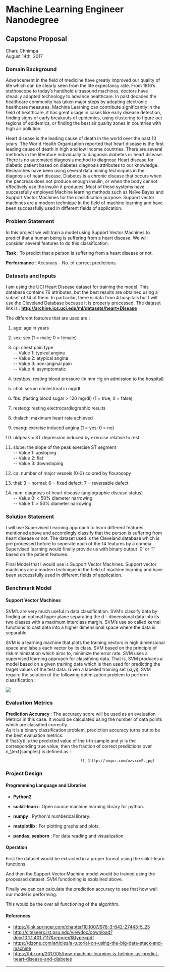 # Machine Learning Engineer Nanodegree
## Capstone Proposal
Charu Chhimpa  
August 14th, 2017

### Domain Background
Advancement in the field of medicine have greatly improved our quality of life which can be clearly seen from the life expectancy rate. From 1816’s stethoscope to today’s handheld ultrasound machines, doctors have steadily adopted technology to advance healthcare. In past decades the healthcare community has taken major steps by adopting electronic healthcare measures. Machine Learning can contribute significantly in the field of healthcare, it has great usage in cases like early disease detection, finding signs of early breakouts of epidemics, using clustering to figure out regions of epidemics, or finding the best air quality zones in countries with high air pollution.  

Heart disease is the leading cause of death in the world over the past 10 years. The World Health Organization reported that heart disease is the first leading cause of death in high and low income countries. There are several methods in the literature individually to diagnosis diabetes or heart disease. There is no automated diagnosis method to diagnose
Heart disease for diabetic patient based on diabetes diagnosis attributes to our knowledge. Researches have been using several data mining techniques in the diagnosis of heart disease. Diabetes is a chronic disease that occurs when the pancreas does not produce enough insulin, or when the body cannot effectively use the insulin it produces. Most of these systems have successfully employed Machine learning methods such as Naïve Bayes and Support Vector Machines for the classification purpose. Support vector machines are a modern technique in the field of machine learning and have been successfully used in different fields of application. 




### Problem Statement

In this project we will train a model using Support Vector Machines to predict that a human being is suffering from a  heart disease. We will consider several features to do this classification.   

**Task**  : To predict that a person is suffering from a heart disease or not.  

**Performance** : Accuracy - No. of correct predictions.  



### Datasets and Inputs

I am using the UCI Heart Disease dataset for training the model. This database contains 76 attributes, but the best results are obtained using a subset of 14 of them. In particular, there is data from 4 hospitals but I will use the Cleveland Database because it is properly processed. The dataset link is : 
**http://archive.ics.uci.edu/ml/datasets/heart+Disease**

The different features that are used are  :   

1. age: age in years   

2. sex: sex (1 = male; 0 = female)   

3. cp: chest pain type   
-- Value 1: typical angina  
-- Value 2: atypical angina    
-- Value 3: non-anginal pain    
-- Value 4: asymptomatic   

4. trestbps: resting blood pressure (in mm Hg on admission to the hospital)   

5. chol: serum cholestoral in mg/dl   

6. fbs: (fasting blood sugar > 120 mg/dl) (1 = true; 0 = false)   

7. restecg: resting electrocardiographic results   

8. thalach: maximum heart rate achieved  

9. exang: exercise induced angina (1 = yes; 0 = no)   

10. oldpeak = ST depression induced by exercise relative to rest   

11. slope: the slope of the peak exercise ST segment  
-- Value 1: upsloping   
-- Value 2: flat   
-- Value 3: downsloping   

12. ca: number of major vessels (0-3) colored by flourosopy   

13. thal: 3 = normal; 6 = fixed defect; 7 = reversable defect   

14. num: diagnosis of heart disease (angiographic disease status)  
-- Value 0: < 50% diameter narrowing   
-- Value 1: > 50% diameter narrowing   

### Solution Statement

I will use Supervised Learning approach to learn different features mentioned above and accordingly classify that the person is suffering from  heart disease or not. The dataset used is the Cleveland database which is pre processed before to seperate each of the 14 features by a comma. Supervised learning would finally provide us with binary output '0' or '1' based on the patient features.

Final Model that I would use is Support Vector Machines. Support vector machines are a modern technique in the field of machine learning and have been successfully used in different fields of application.


### Benchmark Model

#### Support Vector Machines   
SVM’s are very much useful in data classification. SVM’s classify data by finding an optimal hyper plane separating the d – dimensional data into its two classes with a maximum interclass margin. SVM’s use so called kernel functions to cast data into a higher dimensional space where the data is separable.   

SVM is a learning machine that plots the training vectors in high dimensional space and labels each vector by its class.
SVM based on the principle of risk minimization which aims to, minimize the error rate. SVM uses a supervised learning approach for classifying data. That is, SVM produces a model based on a given training data which is then used for predicting the target values of the test data. Given a labelled training set (xi,yi), SVM require the solution of the following optimization problem to perform classification :   

![](http://imgur.com/w2PBQYJ.jpg)



### Evaluation Metrics
**Prediction Accuracy**  : The accuracy score will be used as an evaluation Metrics in this case. It would be calculated using the number of data points which are classified correctly.  
As it is a binary classification problem, prediction accuracy turns out to be the best evaluation metrics.   
If \hat{y}i is the predicted value of the i-th sample and yi is the corresponding true value, then the fraction of correct predictions over n_\text{samples} is defined as :   
                                
                                     ![](http://imgur.com/uzvxcmP.jpg)



### Project Design

#### Programming Language and Libraries

- **Python2**  

- **scikit-learn** : Open source machine learning library for python.  

- **numpy** : Python's numberical library.  

- **matplotlib** : For plotting graphs and plots.

- **pandas, seaborn** :  For data reading and visualization.  

#### Operation 
First the dataset would be extracted in a proper format using the scikit-learn functions.    

And then the Support Vector Machine model would be trained using the processed dataset.  SVM functioning is explained above.

Finally we can can calculate the prediction accuracy to see that how well our model is performing.  

This would be the over all functioning of the algorithm.  

#### References
- https://link.springer.com/chapter/10.1007/978-3-642-27443-5_25    
- http://citeseerx.ist.psu.edu/viewdoc/download?doi=10.1.1.401.7117&rep=rep1&type=pdf
- https://dzone.com/articles/a-tutorial-on-using-the-big-data-stack-and-machine  
- https://hbr.org/2017/05/how-machine-learning-is-helping-us-predict-heart-disease-and-diabetes




-----------

